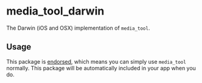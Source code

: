 # media_tool_darwin

The Darwin (iOS and OSX) implementation of `media_tool`.

## Usage

This package is [endorsed](https://flutter.dev/docs/development/packages-and-plugins/developing-packages#endorsed-federated-plugin), which means you can simply use `media_tool`
normally. This package will be automatically included in your app when you do.
